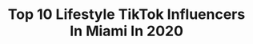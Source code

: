 ---
title: Top 10 Lifestyle TikTok Influencers In Miami In 2020
description: >-
  Find top lifestyle TikTok influencers in Miami in 2020. Most popular hashtags: #lifestyle #fashion #miami #foryou.
platform: TikTok
profiles:
  - username: "andrespres"
    fullname: >-
      andrespres
    location: "United States"
    followers: 69517
    engagement: 582
    commentsToLikes: 0.039904
    id: ck8j6ltb2ajrr0j78kos7uqa7
    verified: false
    hashtags: "#hummus, #coldplunge, #gotthisforyou, #salty"
  - username: "genesismedina2890"
    fullname: >-
      Genesis Medina
    location: "United States"
    followers: 7058
    engagement: 702
    commentsToLikes: 0.007316
    id: ck8vshgdydkfu0j78ografr84
    verified: false
    hashtags: "#solteroski, #gabygirl, #fashion, #hospital"
  - username: "elgalvanjr"
    fullname: >-
      ElGalvanJr
    location: "United States"
    followers: 6595
    engagement: 538
    commentsToLikes: 0.012578
    id: ck92t6f4lgljm0j78qcfyptpx
    verified: false
    hashtags: "#elgato, #spanish, #foryou, #comosedice"
  - username: "jamesthehawk"
    fullname: >-
      James Hawk
    location: "United States"
    followers: 21885
    engagement: 564
    commentsToLikes: 0.186787
    id: ck83wuycdmae40j78sqz5ylhc
    verified: false
    hashtags: "#travel, #jamaica, #winner, #motivation"
  - username: "styleamom"
    fullname: >-
      SherleyMaxine
    location: "United States"
    followers: 28388
    engagement: 1336
    commentsToLikes: 0.033456
    id: ck90vitmr09vb0j78tt0oqecx
    verified: false
    hashtags: "#dancevideo, #relationships, #deltasigmatheta, #hygiene"
  - username: "lambodoc"
    fullname: >-
      Lambodoc
    location: "United States"
    followers: 110790
    engagement: 1058
    commentsToLikes: 0.024541
    id: ck8w412ud819f0j789ip2flbv
    verified: false
    hashtags: "#tiktokwellness, #cooking, #indianfood, #uber"
  - username: "jasonofbeverlyhills"
    fullname: >-
      JasonofBeverlyHills
    location: "United States"
    followers: 6622
    engagement: 449
    commentsToLikes: 0.028643
    id: ck9k2mw9tky6f0j78kbgzu403
    verified: false
    hashtags: "#foryou, #mystory, #diamondchains, #asaprocky"
  - username: "dazmariah"
    fullname: >-
      DazMariah
    location: "United States"
    followers: 91738
    engagement: 324
    commentsToLikes: 0.016877
    id: ck9fg867q0o410j781rtmozij
    verified: false
    hashtags: "#challenge, #gainesville, #glow, #miami"
  - username: "bri_hale"
    fullname: >-
      Bri Hale
    location: "United States"
    followers: 2533
    engagement: 270
    commentsToLikes: 0.005891
    id: cka0y8kh2abni0i781qfe1vvb
    verified: false
    hashtags: "#kittyplaytime, #fourseasons, #nikkibeach, #fast"
  - username: "sprayground"
    fullname: >-
      sprayground
    location: "United States"
    followers: 10525
    engagement: 1037
    commentsToLikes: 0.050653
    id: cka3vpia5z3jq0i784x89kgkw
    verified: false
    hashtags: "#behealthy, #spring, #walkitout, #creativitylove"
---